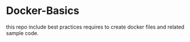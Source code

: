 # Docker-Basics
this repo include best practices requires to create docker files and related sample code.
